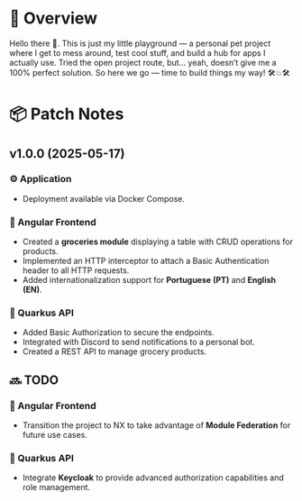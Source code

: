 # 🚀 Overview

Hello there 🧙.
This is just my little playground — a personal pet project where I get to mess around, test cool stuff, and build a hub for apps I actually use.
Tried the open project route, but... yeah, doesn’t give me a 100% perfect solution.
So here we go — time to build things my way! 🛠️💥🛠️

# 📦 Patch Notes
## v1.0.0 (2025-05-17)

### ⚙️ Application

- Deployment available via Docker Compose.

### 🧩 Angular Frontend
- Created a **groceries module** displaying a table with CRUD operations for products.
- Implemented an HTTP interceptor to attach a Basic Authentication header to all HTTP requests.
- Added internationalization support for **Portuguese (PT)** and **English (EN)**.

### 🧬 Quarkus API
- Added Basic Authorization to secure the endpoints.
- Integrated with Discord to send notifications to a personal bot.
- Created a REST API to manage grocery products.

## 🔜 TODO
###  🧩 Angular Frontend
- Transition the project to NX to take advantage of **Module Federation** for future use cases.
### 🧬 Quarkus API
- Integrate **Keycloak** to provide advanced authorization capabilities and role management.
